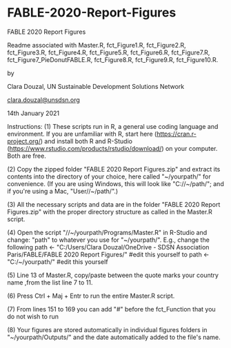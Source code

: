 # FABLE-2020-Report-Figures
FABLE 2020 Report Figures

Readme associated with Master.R, fct_Figure1.R, fct_Figure2.R, fct_Figure3.R, fct_Figure4.R, fct_Figure5.R, fct_Figure6.R, 
fct_Figure7.R, fct_Figure7_PieDonutFABLE.R, fct_Figure8.R, fct_Figure9.R, fct_Figure10.R.

by

Clara Douzal, UN Sustainable Development Solutions Network

clara.douzal@unsdsn.org

14th January 2021

Instructions:
(1) These scripts run in R, a general use coding language and environment. If you are unfamiliar with R, start here (https://cran.r-project.org/) and install both R and R-Studio (https://www.rstudio.com/products/rstudio/download/) on your computer. Both are free.

(2) Copy the zipped folder "FABLE 2020 Report Figures.zip" and extract its contents into the directory of your choice, here called "\~/yourpath/" for convenience. (If you are using Windows, this will look like "C://\~/path/"; and if you're using a Mac, "User//\~/path/".)

(3) All the necessary scripts and data are in the folder "FABLE 2020 Report Figures.zip" with the proper directory structure as called in the Master.R script. 

(4) Open the script "//\~/yourpath/Programs/Master.R" in R-Studio and change:
"path" to whatever you use for "\~/yourpath/". E.g., 
change the following
path <- "C:/Users/Clara Douzal/OneDrive - SDSN Association Paris/FABLE/FABLE 2020 Report Figures/" #edit this yourself
to
path <- "C:/\~/yourpath/" #edit this yourself

(5) Line 13 of Master.R, copy/paste between the quote marks your country name ,from the list line 7 to 11.
 
(6) Press Ctrl + Maj + Entr to run the entire Master.R script.

(7) From lines 151 to 169 you can add "#" before the fct_Function that you do not wish to run

(8) Your figures are stored automatically in individual figures folders in "\~/yourpath/Outputs/" and the date automatically added to the file's name.
